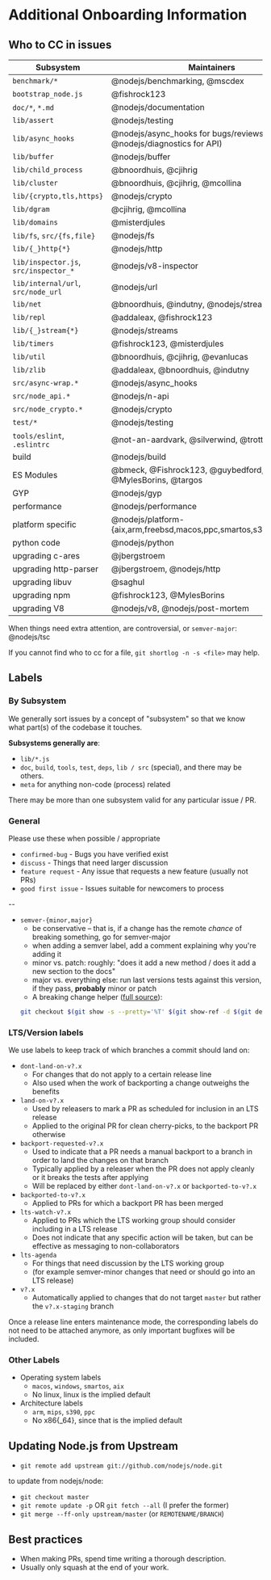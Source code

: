 # Additional Onboarding Information

## Who to CC in issues

| Subsystem                             | Maintainers                                                             |
| ------------------------------------- | ----------------------------------------------------------------------- |
| `benchmark/*`                         | @nodejs/benchmarking, @mscdex                                           |
| `bootstrap_node.js`                   | @fishrock123                                                            |
| `doc/*`, `*.md`                       | @nodejs/documentation                                                   |
| `lib/assert`                          | @nodejs/testing                                                         |
| `lib/async_hooks`                     | @nodejs/async\_hooks for bugs/reviews (+ @nodejs/diagnostics for API) |
| `lib/buffer`                          | @nodejs/buffer                                                          |
| `lib/child_process`                   | @bnoordhuis, @cjihrig                                                   |
| `lib/cluster`                         | @bnoordhuis, @cjihrig, @mcollina                                        |
| `lib/{crypto,tls,https}`              | @nodejs/crypto                                                          |
| `lib/dgram`                           | @cjihrig, @mcollina                                                     |
| `lib/domains`                         | @misterdjules                                                           |
| `lib/fs`, `src/{fs,file}`             | @nodejs/fs                                                              |
| `lib/{_}http{*}`                      | @nodejs/http                                                            |
| `lib/inspector.js`, `src/inspector_*` | @nodejs/v8-inspector                                                    |
| `lib/internal/url`, `src/node_url`    | @nodejs/url                                                             |
| `lib/net`                             | @bnoordhuis, @indutny, @nodejs/streams                                  |
| `lib/repl`                            | @addaleax, @fishrock123                                                 |
| `lib/{_}stream{*}`                    | @nodejs/streams                                                         |
| `lib/timers`                          | @fishrock123, @misterdjules                                             |
| `lib/util`                            | @bnoordhuis, @cjihrig, @evanlucas                                       |
| `lib/zlib`                            | @addaleax, @bnoordhuis, @indutny                                        |
| `src/async-wrap.*`                    | @nodejs/async\_hooks                                                  |
| `src/node_api.*`                      | @nodejs/n-api                                                           |
| `src/node_crypto.*`                   | @nodejs/crypto                                                          |
| `test/*`                              | @nodejs/testing                                                         |
| `tools/eslint`, `.eslintrc`           | @not-an-aardvark, @silverwind, @trott                                   |
| build                                 | @nodejs/build                                                           |
| ES Modules                            | @bmeck, @Fishrock123, @guybedford, @MylesBorins, @targos                |
| GYP                                   | @nodejs/gyp                                                             |
| performance                           | @nodejs/performance                                                     |
| platform specific                     | @nodejs/platform-{aix,arm,freebsd,macos,ppc,smartos,s390,windows}       |
| python code                           | @nodejs/python                                                          |
| upgrading c-ares                      | @jbergstroem                                                            |
| upgrading http-parser                 | @jbergstroem, @nodejs/http                                              |
| upgrading libuv                       | @saghul                                                                 |
| upgrading npm                         | @fishrock123, @MylesBorins                                              |
| upgrading V8                          | @nodejs/v8, @nodejs/post-mortem                                         |

When things need extra attention, are controversial, or `semver-major`: @nodejs/tsc

If you cannot find who to cc for a file, `git shortlog -n -s <file>` may help.


## Labels

### By Subsystem

We generally sort issues by a concept of "subsystem" so that we know what part(s) of the codebase it touches.

**Subsystems generally are**:

* `lib/*.js`
* `doc`, `build`, `tools`, `test`, `deps`, `lib / src` (special), and there may be others.
* `meta` for anything non-code (process) related

There may be more than one subsystem valid for any particular issue / PR.


### General

Please use these when possible / appropriate

* `confirmed-bug` - Bugs you have verified exist
* `discuss` - Things that need larger discussion
* `feature request` - Any issue that requests a new feature (usually not PRs)
* `good first issue` - Issues suitable for newcomers to process

--

* `semver-{minor,major}`
  * be conservative – that is, if a change has the remote *chance* of breaking something, go for semver-major
  * when adding a semver label, add a comment explaining why you're adding it
  * minor vs. patch: roughly: "does it add a new method / does it add a new section to the docs"
  * major vs. everything else: run last versions tests against this version, if they pass, **probably** minor or patch
  * A breaking change helper ([full source](https://gist.github.com/chrisdickinson/ba532fa0e4e243fb7b44)):
  ```sh
  git checkout $(git show -s --pretty='%T' $(git show-ref -d $(git describe --abbrev=0) | tail -n1 | awk '{print $1}')) -- test; make -j4 test
  ```

### LTS/Version labels

We use labels to keep track of which branches a commit should land on:

* `dont-land-on-v?.x`
  * For changes that do not apply to a certain release line
  * Also used when the work of backporting a change outweighs the benefits
* `land-on-v?.x`
  * Used by releasers to mark a PR as scheduled for inclusion in an LTS release
  * Applied to the original PR for clean cherry-picks, to the backport PR otherwise
* `backport-requested-v?.x`
  * Used to indicate that a PR needs a manual backport to a branch in order to land the changes on that branch
  * Typically applied by a releaser when the PR does not apply cleanly or it breaks the tests after applying
  * Will be replaced by either `dont-land-on-v?.x` or `backported-to-v?.x`
* `backported-to-v?.x`
  * Applied to PRs for which a backport PR has been merged
* `lts-watch-v?.x`
  * Applied to PRs which the LTS working group should consider including in a LTS release
  * Does not indicate that any specific action will be taken, but can be effective as messaging to non-collaborators
* `lts-agenda`
  * For things that need discussion by the LTS working group
  * (for example semver-minor changes that need or should go into an LTS release)
* `v?.x`
  * Automatically applied to changes that do not target `master` but rather the `v?.x-staging` branch

Once a release line enters maintenance mode, the corresponding labels do not need to be attached anymore, as only important bugfixes will be included.

### Other Labels

* Operating system labels
  * `macos`, `windows`, `smartos`, `aix`
  * No linux, linux is the implied default
* Architecture labels
  * `arm`, `mips`, `s390`, `ppc`
  * No x86{_64}, since that is the implied default


## Updating Node.js from Upstream

* `git remote add upstream git://github.com/nodejs/node.git`

to update from nodejs/node:
* `git checkout master`
* `git remote update -p` OR `git fetch --all` (I prefer the former)
* `git merge --ff-only upstream/master` (or `REMOTENAME/BRANCH`)

## Best practices

* When making PRs, spend time writing a thorough description.
* Usually only squash at the end of your work.
